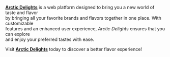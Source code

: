 

[**Arctic Delights**](https://arcticdelights.netlify.app/) is a web platform designed to bring you a new world of taste and flavor <br> 
by bringing all your favorite brands and flavors together in one place. With customizable  <br> features and an enhanced user experience, *Arctic Delights* ensures that you can explore <br> and enjoy your preferred tastes with ease. 

Visit [**Arctic Delights**](https://arcticdelights.netlify.app/) today to discover a better flavor experience!



